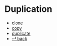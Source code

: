 Duplication
======

- [clone](clone.md)
- [copy](copy.md)
- [duplicate](duplicate.md)
- [↵ back](../README.md)
